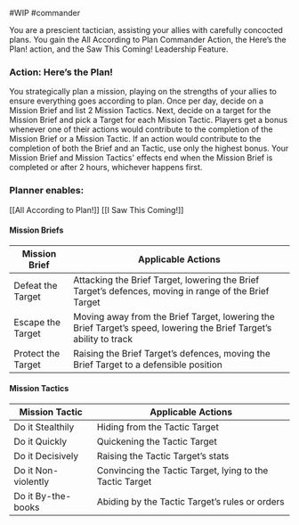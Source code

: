 #WIP #commander

You are a prescient tactician, assisting your allies with carefully concocted plans. You gain the All According to Plan Commander Action, the Here’s the Plan! action, and the Saw This Coming! Leadership Feature.

### Action: Here’s the Plan!

You strategically plan a mission, playing on the strengths of your allies to ensure everything goes according to plan. Once per day, decide on a Mission Brief and list 2 Mission Tactics. Next, decide on a target for the Mission Brief and pick a Target for each Mission Tactic. Players get a bonus whenever one of their actions would contribute to the completion of the Mission Brief or a Mission Tactic. If an action would contribute to the completion of both the Brief and an Tactic, use only the highest bonus. Your Mission Brief and Mission Tactics' effects end when the Mission Brief is completed or after 2 hours, whichever happens first.

### Planner enables:

[[All According to Plan!]]
[[I Saw This Coming!]]

#### Mission Briefs

| Mission Brief | Applicable Actions |
|---|---|
| Defeat the Target | Attacking the Brief Target, lowering the Brief Target’s defences, moving in range of the Brief Target |
| Escape the Target | Moving away from the Brief Target, lowering the Brief Target’s speed, lowering the Brief Target’s ability to track |
| Protect the Target | Raising the Brief Target’s defences, moving the Brief Target to a defensible position |

#### Mission Tactics

| Mission Tactic | Applicable Actions |
|---|---|
| Do it Stealthily | Hiding from the Tactic Target |
| Do it Quickly | Quickening the Tactic Target |
| Do it Decisively | Raising the Tactic Target’s stats |
| Do it Non-violently | Convincing the Tactic Target, lying to the Tactic Target |
| Do it By-the-books | Abiding by the Tactic Target’s rules or orders |